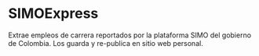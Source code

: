 # SIMOExpress
Extrae empleos de carrera reportados por la plataforma SIMO del gobierno de Colombia.  Los guarda y re-publica en sitio web personal.
